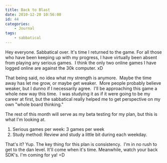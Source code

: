 ```yaml
---
title: Back to Blast
date: 2010-12-20 10:56:00
id: 44
categories:
	- Journal
tags:
	- sabbatical
---
```


Hey everyone. Sabbatical over. It's time I returned to the game. For all those who have been keeping up with my progress, I have virtually been absent from playing any serious games.  I think the only two online games I have logged online are against the 30k computer. xD

That being said, no idea what my strength is anymore.  Maybe the time away has let me grow, or maybe get weaker.  More people probably believe weaker, but I dunno if I necessarily agree.  I'll be approaching this game a whole new way this time.  I was studying it as if it were going to be my career at first, but the sabbatical really helped me to get perspective on my own "whole board thinking."

The rest of this month will serve as my beta testing for my plan, but this is what I'm looking at.

1.  Serious games per week: 3 games per week
2.  Study method: Review and study a little bit during each weekday.
<div>That's it? Yup. The key thing for this plan is consistency.  I'm in no rush to get to the dan level. It'll come when it's time. Meanwhile, watch your back SDK's. I'm coming for ya! =D</div>